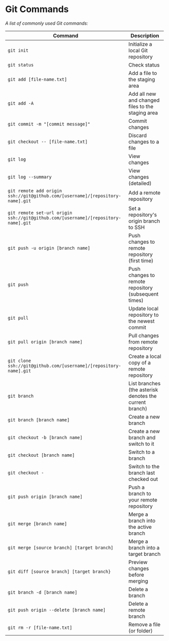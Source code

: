 Git Commands
============

_A list of commonly used Git commands:_

| Command | Description |
| ------- | ----------- |
| `git init` | Initialize a local Git repository | 
| `git status` | Check status |
| `git add [file-name.txt]` | Add a file to the staging area |
| `git add -A` | Add all new and changed files to the staging area |
| `git commit -m "[commit message]"` | Commit changes |
| `git checkout -- [file-name.txt]` | Discard changes to a file |
| `git log` | View changes |
| `git log --summary` | View changes (detailed) |
| `git remote add origin ssh://git@github.com/[username]/[repository-name].git` | Add a remote repository |
| `git remote set-url origin ssh://git@github.com/[username]/[repository-name].git` | Set a repository's origin branch to SSH |
| `git push -u origin [branch name]` | Push changes to remote repository (first time) |
| `git push` | Push changes to remote repository (subsequent times) |
| `git pull` | Update local repository to the newest commit |
| `git pull origin [branch name]` | Pull changes from remote repository |
| `git clone ssh://git@github.com/[username]/[repository-name].git` | Create a local copy of a remote repository |
| `git branch` | List branches (the asterisk denotes the current branch) |
| `git branch [branch name]` | Create a new branch |
| `git checkout -b [branch name]` | Create a new branch and switch to it |
| `git checkout [branch name]` | Switch to a branch |
| `git checkout -` | Switch to the branch last checked out |
| `git push origin [branch name]` | Push a branch to your remote repository |
| `git merge [branch name]` | Merge a branch into the active branch |
| `git merge [source branch] [target branch]` | Merge a branch into a target branch |
| `git diff [source branch] [target branch}` | Preview changes before merging |
| `git branch -d [branch name]` | Delete a branch |
| `git push origin --delete [branch name]` | Delete a remote branch |
| `git rm -r [file-name.txt]` | Remove a file (or folder) |
